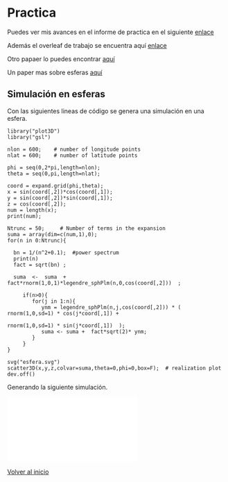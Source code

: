 # Practica
Puedes ver mis avances en el informe de practica en el siguiente [enlace](main.pdf)

Además el overleaf de trabajo se encuentra aquí [enlace](https://www.overleaf.com/9226984625zkchnzwjnkcr)

Otro papaer lo puedes encontrar [aquí](semana2/paper.pdf)

Un paper mas sobre esferas [aquí](https://arxiv.org/pdf/1111.7077.pdf)

## Simulación en esferas

Con las siguientes lineas de código se genera una simulación en una esfera.

~~~
library("plot3D")
library("gsl")

nlon = 600;    # number of longitude points
nlat = 600;    # number of latitude points

phi = seq(0,2*pi,length=nlon);
theta = seq(0,pi,length=nlat);

coord = expand.grid(phi,theta);  
x = sin(coord[,2])*cos(coord[,1]);
y = sin(coord[,2])*sin(coord[,1]);
z = cos(coord[,2]);
num = length(x);
print(num);  

Ntrunc = 50;     # Number of terms in the expansion
suma = array(dim=c(num,1),0);
for(n in 0:Ntrunc){
 
  bn = 1/(n^2+0.1);  #power spectrum
  print(n)
  fact = sqrt(bn) ; 

  suma  <-  suma  +  fact*rnorm(1,0,1)*legendre_sphPlm(n,0,cos(coord[,2]))  ;
  
     if(n>0){
        for(j in 1:n){
           ynm = legendre_sphPlm(n,j,cos(coord[,2])) * ( rnorm(1,0,sd=1) * cos(j*coord[,1]) +
                                                         rnorm(1,0,sd=1) * sin(j*coord[,1])  );
           suma <- suma +  fact*sqrt(2)* ynm;
        }
     }
}

svg("esfera.svg")
scatter3D(x,y,z,colvar=suma,theta=0,phi=0,box=F);  # realization plot
dev.off()
~~~

Generando la siguiente simulación.

![sim1](semana3/esfera.svd)

[Volver al inicio](https://fabimath.github.io/Fabimath/)
